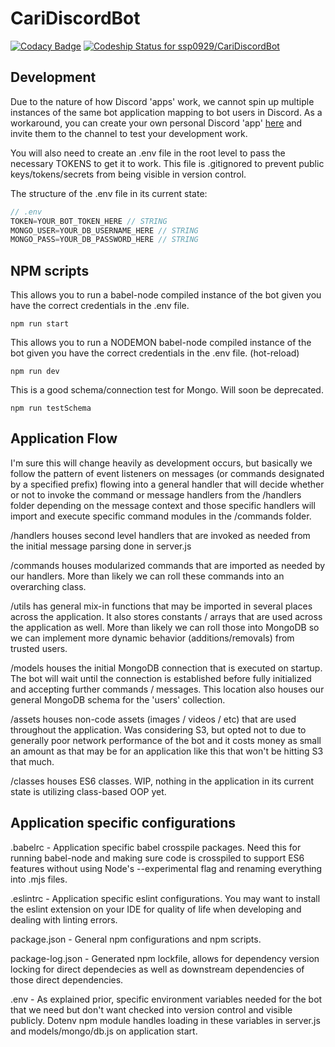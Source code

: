 # CariDiscordBot

[![Codacy Badge](https://api.codacy.com/project/badge/Grade/5132e6c174904671858f6f622c2c9f48)](https://app.codacy.com/app/ssp0929/CariDiscordBot?utm_source=github.com&utm_medium=referral&utm_content=ssp0929/CariDiscordBot&utm_campaign=Badge_Grade_Dashboard)
[![Codeship Status for ssp0929/CariDiscordBot](https://app.codeship.com/projects/3d38c6d0-3254-0137-4b7f-0efae62d2715/status?branch=master)](https://app.codeship.com/projects/332168)

## Development
Due to the nature of how Discord 'apps' work, we cannot spin up multiple instances of the same bot application mapping to bot users in Discord. As a workaround, you can create your own personal Discord 'app' [here](https://discordapp.com/developers/applications) and invite them to the channel to test your development work.

You will also need to create an .env file in the root level to pass the necessary TOKENS to get it to work. This file is .gitignored to prevent public keys/tokens/secrets from being visible in version control.

The structure of the .env file in its current state:
```javascript
// .env
TOKEN=YOUR_BOT_TOKEN_HERE // STRING
MONGO_USER=YOUR_DB_USERNAME_HERE // STRING
MONGO_PASS=YOUR_DB_PASSWORD_HERE // STRING
```

## NPM scripts

This allows you to run a babel-node compiled instance of the bot given you have the correct credentials in the .env file.
```shell
npm run start
```

This allows you to run a NODEMON babel-node compiled instance of the bot given you have the correct credentials in the .env file. (hot-reload)
```shell
npm run dev
```

This is a good schema/connection test for Mongo. Will soon be deprecated.
```shell
npm run testSchema
```

## Application Flow
I'm sure this will change heavily as development occurs, but basically we follow the pattern of event listeners on messages (or commands designated by a specified prefix) flowing into a general handler that will decide whether or not to invoke the command or message handlers from the /handlers folder depending on the message context and those specific handlers will import and execute specific command modules in the /commands folder.

/handlers houses second level handlers that are invoked as needed from the initial message parsing done in server.js

/commands houses modularized commands that are imported as needed by our handlers. More than likely we can roll these commands into an overarching class.

/utils has general mix-in functions that may be imported in several places across the application. It also stores constants / arrays that are used across the application as well. More than likely we can roll those into MongoDB so we can implement more dynamic behavior (additions/removals) from trusted users.

/models houses the initial MongoDB connection that is executed on startup. The bot will wait until the connection is established before fully initialized and accepting further commands / messages. This location also houses our general MongoDB schema for the 'users' collection.

/assets houses non-code assets (images / videos / etc) that are used throughout the application. Was considering S3, but opted not to due to generally poor network performance of the bot and it costs money as small an amount as that may be for an application like this that won't be hitting S3 that much.

/classes houses ES6 classes. WIP, nothing in the application in its current state is utilizing class-based OOP yet.

## Application specific configurations

.babelrc - Application specific babel crosspile packages. Need this for running babel-node and making sure code is crosspiled to support ES6 features without using Node's --experimental flag and renaming everything into .mjs files.

.eslintrc - Application specific eslint configurations. You may want to install the eslint extension on your IDE for quality of life when developing and dealing with linting errors.

package.json - General npm configurations and npm scripts.

package-log.json - Generated npm lockfile, allows for dependency version locking for direct dependecies as well as downstream dependencies of those direct dependencies.

.env - As explained prior, specific environment variables needed for the bot that we need but don't want checked into version control and visible publicly. Dotenv npm module handles loading in these variables in server.js and models/mongo/db.js on application start.
